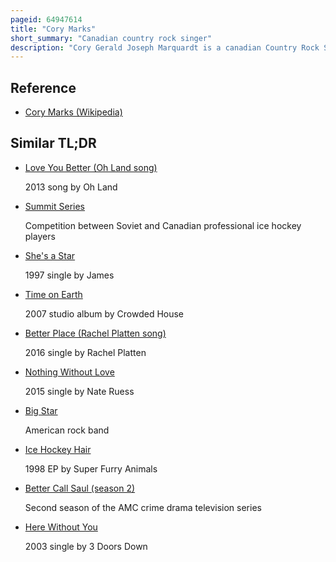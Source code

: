 ```yaml
---
pageid: 64947614
title: "Cory Marks"
short_summary: "Canadian country rock singer"
description: "Cory Gerald Joseph Marquardt is a canadian Country Rock Singer-Songwriter, Drummer, Actor and former Ice Hockey Player better known by his Stage Name Cory Marks. He has signed with better Noise Music. He has released two Albums, this Man in 2015 under Big Star Recordings and most recently who i am in 2020 under Better Noise. Since the Release the Album has accumulated over 220 million global Streams with his Debut single 'Outlaws & Outsiders' being certified Platinum in Canada, Gold in the Us and reaching top 10 at Us Rock Radio and # 3 in Germany, making Marks the first to ever do so as a canadian Country Act."
---
```


## Reference

- [Cory Marks (Wikipedia)](https://en.wikipedia.org/?curid=64947614)

## Similar TL;DR

- [Love You Better (Oh Land song)](/tldr/en/love-you-better-oh-land-song)

  2013 song by Oh Land

- [Summit Series](/tldr/en/summit-series)

  Competition between Soviet and Canadian professional ice hockey players

- [She's a Star](/tldr/en/shes-a-star)

  1997 single by James

- [Time on Earth](/tldr/en/time-on-earth)

  2007 studio album by Crowded House

- [Better Place (Rachel Platten song)](/tldr/en/better-place-rachel-platten-song)

  2016 single by Rachel Platten

- [Nothing Without Love](/tldr/en/nothing-without-love)

  2015 single by Nate Ruess

- [Big Star](/tldr/en/big-star)

  American rock band

- [Ice Hockey Hair](/tldr/en/ice-hockey-hair)

  1998 EP by Super Furry Animals

- [Better Call Saul (season 2)](/tldr/en/better-call-saul-season-2)

  Second season of the AMC crime drama television series

- [Here Without You](/tldr/en/here-without-you)

  2003 single by 3 Doors Down
